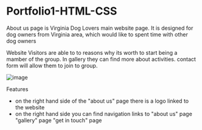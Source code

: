 # Portfolio1-HTML-CSS
About us page is Virginia Dog Lovers main website page. It is designed for dog owners from Virginia area, which would like to spent time with other dog owners


Website Visitors are able to to reasons why its worth to start being a mamber of the group.
In gallery they can find more about activities.
contact form will allow them to join to group.

![image](https://user-images.githubusercontent.com/116521971/211062796-b627338e-115a-4332-b73f-89e172664abc.png)

Features

- on the right hand side of the "about us" page there is a logo linked to the website
- on the right hand side you can find navigation links to "about us" page "gallery" page "get in touch" page

